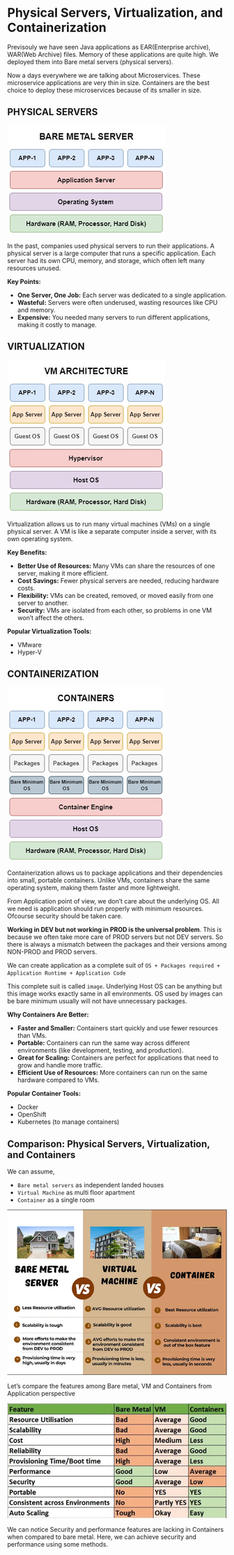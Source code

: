 # Physical Servers, Virtualization, and Containerization
Previsouly we have seen Java applications as EAR(Enterprise archive), WAR(Web Archive) files. Memory of these applications are quite high. We deployed them into Bare metal servers (physical servers).

Now a days everywhere we are talking about Microservices. These microservice applications are very thin in size. Containers are the best choice to deploy these microservices because of its smaller in size.

## PHYSICAL SERVERS

![alt text](images/bare-metal-server.jpg)

In the past, companies used physical servers to run their applications. A physical server is a large computer that runs a specific application. Each server had its own CPU, memory, and storage, which often left many resources unused.

**Key Points:**
* **One Server, One Job:** Each server was dedicated to a single application.
* **Wasteful:** Servers were often underused, wasting resources like CPU and memory.
* **Expensive:** You needed many servers to run different applications, making it costly to manage.

## VIRTUALIZATION

![alt text](images/VM-Architecture.jpg)

Virtualization allows us to run many virtual machines (VMs) on a single physical server. A VM is like a separate computer inside a server, with its own operating system.

**Key Benefits:**
* **Better Use of Resources:** Many VMs can share the resources of one server, making it more efficient.
* **Cost Savings:** Fewer physical servers are needed, reducing hardware costs.
* **Flexibility:** VMs can be created, removed, or moved easily from one server to another.
* **Security:** VMs are isolated from each other, so problems in one VM won’t affect the others.

**Popular Virtualization Tools:**
* VMware
* Hyper-V

## CONTAINERIZATION

![alt text](images/Containers.jpg)

Containerization allows us to package applications and their dependencies into small, portable containers. Unlike VMs, containers share the same operating system, making them faster and more lightweight.

From Application point of view, we don’t care about the underlying OS. All we need is application should run properly with minimum resources. Ofcourse security should be taken care.

**Working in DEV but not working in PROD is the universal problem**. This is because we often take more care of PROD servers but not DEV servers. So there is always a mismatch between the packages and their versions among NON-PROD and PROD servers.

We can create application as a complete suit of `OS + Packages required + Application Runtime + Application Code`

This complete suit is called `image`. Underlying Host OS can be anything but this image works exactly same in all environments. OS used by images can be bare minimum usually will not have unnecessary packages.

**Why Containers Are Better:**
* **Faster and Smaller:** Containers start quickly and use fewer resources than VMs.
* **Portable:** Containers can run the same way across different environments (like development, testing, and production).
* **Great for Scaling:** Containers are perfect for applications that need to grow and handle more traffic.
* **Efficient Use of Resources:** More containers can run on the same hardware compared to VMs.

**Popular Container Tools:**
* Docker
* OpenShift
* Kubernetes (to manage containers)

## Comparison: Physical Servers, Virtualization, and Containers

We can assume,
* `Bare metal servers` as independent landed houses
* `Virtual Machine` as multi floor apartment
* `Container` as a single room 

![alt text](images/comparision.png)

Let’s compare the features among Bare metal, VM and Containers from Application perspective

![alt text](images/comparision-1.png)

We can notice Security and performance features are lacking in Containers when compared to bare metal. Here, we can achieve security and performance using some methods.



